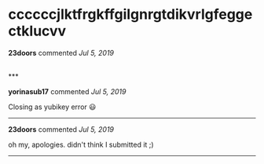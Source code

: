 # ccccccjlktfrgkffgilgnrgtdikvrlgfeggectklucvv

**23doors** commented *Jul 5, 2019*


<br />
***


**yorinasub17** commented *Jul 5, 2019*

Closing as yubikey error 😃 
***

**23doors** commented *Jul 5, 2019*

oh my, apologies. didn't think I submitted it ;)
***

